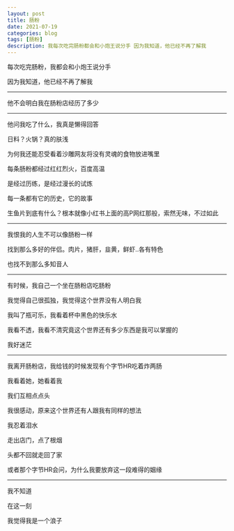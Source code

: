 ```yaml
---
layout: post
title: 肠粉
date: 2021-07-19
categories: blog
tags: [肠粉]
description: 我每次吃完肠粉都会和小炮王说分手 因为我知道，他已经不再了解我
---
```



每次吃完肠粉，我都会和小炮王说分手

因为我知道，他已经不再了解我

---

他不会明白我在肠粉店经历了多少

---

他问我吃了什么，我真是懒得回答

日料？火锅？真的肤浅

为何我还能忍受看着沙雕网友将没有灵魂的食物放进嘴里

每条肠粉都经过红红烈火，百度高温

是经过历练，是经过漫长的试炼

每一条都有它的历史，它的故事

生鱼片到底有什么？根本就像小红书上面的高P网红那般，索然无味，不过如此

---

我恨我的人生不可以像肠粉一样

找到那么多好的伴侣。肉片，猪肝，韭黄，鲜虾..各有特色

也找不到那么多知音人

---

有时候，我自己一个坐在肠粉店吃肠粉

我觉得自己很孤独，我觉得这个世界没有人明白我

我叫了瓶可乐，我看着杯中黑色的快乐水

我看不透，我看不清究竟这个世界还有多少东西是我可以掌握的

我好迷茫

---

我离开肠粉店，我给钱的时候发现有个字节HR吃着炸两肠

我看着她，她看着我

我们互相点点头

我很感动，原来这个世界还有人跟我有同样的想法

我忍着泪水

走出店门，点了根烟

头都不回就走回了家

或者那个字节HR会问，为什么我要放弃这一段难得的姻缘

---

我不知道

在这一刻

我觉得我是一个浪子
